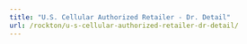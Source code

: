 ```yaml
---
title: "U.S. Cellular Authorized Retailer - Dr. Detail"
url: /rockton/u-s-cellular-authorized-retailer-dr-detail/
---
```

